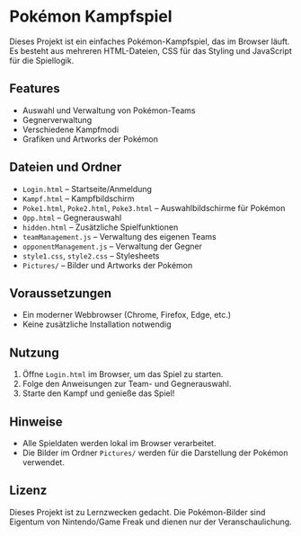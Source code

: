 # Pokémon Kampfspiel

Dieses Projekt ist ein einfaches Pokémon-Kampfspiel, das im Browser läuft. Es besteht aus mehreren HTML-Dateien, CSS für das Styling und JavaScript für die Spiellogik.

## Features
- Auswahl und Verwaltung von Pokémon-Teams
- Gegnerverwaltung
- Verschiedene Kampfmodi
- Grafiken und Artworks der Pokémon

## Dateien und Ordner
- `Login.html` – Startseite/Anmeldung
- `Kampf.html` – Kampfbildschirm
- `Poke1.html`, `Poke2.html`, `Poke3.html` – Auswahlbildschirme für Pokémon
- `Opp.html` – Gegnerauswahl
- `hidden.html` – Zusätzliche Spielfunktionen
- `teamManagement.js` – Verwaltung des eigenen Teams
- `opponentManagement.js` – Verwaltung der Gegner
- `style1.css`, `style2.css` – Stylesheets
- `Pictures/` – Bilder und Artworks der Pokémon

## Voraussetzungen
- Ein moderner Webbrowser (Chrome, Firefox, Edge, etc.)
- Keine zusätzliche Installation notwendig

## Nutzung
1. Öffne `Login.html` im Browser, um das Spiel zu starten.
2. Folge den Anweisungen zur Team- und Gegnerauswahl.
3. Starte den Kampf und genieße das Spiel!

## Hinweise
- Alle Spieldaten werden lokal im Browser verarbeitet.
- Die Bilder im Ordner `Pictures/` werden für die Darstellung der Pokémon verwendet.

## Lizenz
Dieses Projekt ist zu Lernzwecken gedacht. Die Pokémon-Bilder sind Eigentum von Nintendo/Game Freak und dienen nur der Veranschaulichung.
